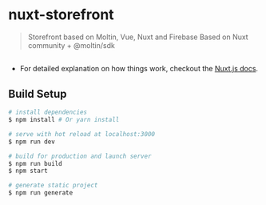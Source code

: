 # nuxt-storefront

> Storefront based on Moltin, Vue, Nuxt and Firebase
Based on Nuxt community + @moltin/sdk

##
- For detailed explanation on how things work, checkout the [Nuxt.js docs](https://github.com/nuxt/nuxt.js).

## Build Setup

``` bash
# install dependencies
$ npm install # Or yarn install

# serve with hot reload at localhost:3000
$ npm run dev

# build for production and launch server
$ npm run build
$ npm start

# generate static project
$ npm run generate
```
